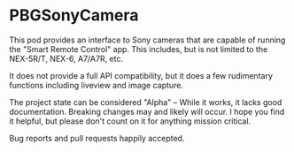 PBGSonyCamera
=============

This pod provides an interface to Sony cameras that are capable of running the "Smart Remote Control" app. This includes, but is not limited to the NEX-5R/T, NEX-6, A7/A7R, etc.
				   
It does not provide a full API compatibility, but it does a few rudimentary functions including liveview and image capture.

The project state can be considered "Alpha" – While it works, it lacks good documentation. Breaking changes may and likely will occur. I hope you find it helpful, but please don't count on it for anything mission critical.

Bug reports and pull requests happily accepted.
